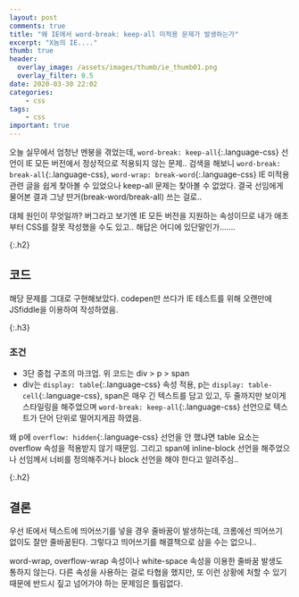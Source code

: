 ```yaml
---
layout: post
comments: true
title: "왜 IE에서 word-break: keep-all 미적용 문제가 발생하는가"
excerpt: "X놈의 IE...."
thumb: true
header:
  overlay_image: /assets/images/thumb/ie_thumb01.png
  overlay_filter: 0.5
date: 2020-03-30 22:02
categories:
    - css
tags:
    - css
important: true
---
```

오늘 실무에서 엄청난 멘붕을 겪었는데, ```word-break: keep-all```{:.language-css} 선언이 IE 모든 버전에서 정상적으로 적용되지 않는 문제.. 검색을 해보니 ```word-break: break-all```{:.language-css}, ```word-wrap: break-word```{:.language-css} IE 미적용 관련 글을 쉽게 찾아볼 수 있었으나 keep-all 문제는 찾아볼 수 없었다. 결국 선임에게 물어본 결과 그냥 딴거(break-word/break-all) 쓰는 걸로..

대체 원인이 무엇일까? 버그라고 보기엔 IE 모든 버전을 지원하는 속성이므로 내가 애초부터 CSS를 잘못 작성했을 수도 있고.. 해답은 어디에 있단말인가.......

{:.h2}
## 코드

<script async src="//jsfiddle.net/dmitry762/psgk8hcf/12/embed/html,css,result/"></script>

해당 문제를 그대로 구현해보았다. codepen만 쓰다가 IE 테스트를 위해 오랜만에 JSfiddle을 이용하여 작성하였음.

{:.h3}
### <span>조건</span>

* 3단 중첩 구조의 마크업. 위 코드는 div &gt; p &gt; span
* div는 ```display: table```{:.language-css} 속성 적용, p는 ```display: table-cell```{:.language-css}, span은 매우 긴 텍스트를 담고 있고, 두 줄까지만 보이게 스타일링을 해주었으며 ```word-break: keep-all```{:.language-css} 선언으로 텍스트가 단어 단위로 떨어지게끔 하였음.

왜 p에 ```overflow: hidden```{:.language-css} 선언을 안 했냐면 table 요소는 overflow 속성을 적용받지 않기 때문임. 그리고 span에 inline-block 선언을 해주었으나 선임께서 너비를 정의해주거나 block 선언을 해야 한다고 알려주심..

{:.h2}
## 결론
우선 IE에서 텍스트에 띄어쓰기를 넣을 경우 줄바꿈이 발생하는데, 크롬에선 띄어쓰기 없이도 잘만 줄바꿈된다. 그렇다고 띄어쓰기를 해결책으로 삼을 수는 없으니..

word-wrap, overflow-wrap 속성이나 white-space 속성을 이용한 줄바꿈 발생도 통하지 않는다. 다른 속성을 사용하는 걸로 타협을 했지만, 또 이런 상황에 처할 수 있기 때문에 반드시 짚고 넘어가야 하는 문제임은 틀림없다.